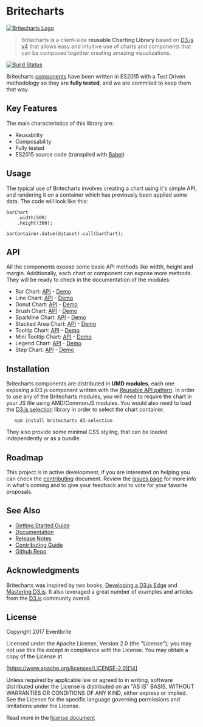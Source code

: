 # Britecharts

[![Britecharts Logo][36]][31]

> Britecharts is a client-side **reusable Charting Library** based on [D3.js v4][1] that allows easy and intuitive use of charts and components that can be composed together creating amazing visualizations.

[![Build Status](https://travis-ci.org/eventbrite/britecharts.svg?branch=master)](https://travis-ci.org/eventbrite/britecharts)

Britecharts [components][32] have been written in ES2015 with a Test Driven methodology so they are **fully tested**, and we are commited to keep them that way.

## Key Features

The main characteristics of this library are:

- Reusability
- Composability
- Fully tested
- ES2015 source code (transpiled with [Babel][17])

## Usage

The typical use of Britecharts involves creating a chart using it's simple API, and rendering it on a container which has previously been applied some data. The code will look like this:

    barChart
        .width(500)
        .height(300);

    barContainer.datum(dataset).call(barChart);

## API

All the components expose some basic API methods like width, height and margin. Additionally, each chart or component can expose more methods. They will be ready to check in the documentation of the modules:

 - Bar Chart: [API][22] - [Demo][4]
 - Line Chart: [API][25] - [Demo][5]
 - Donut Chart: [API][21] - [Demo][6]
 - Brush Chart: [API][23] - [Demo][18]
 - Sparkline Chart: [API][29] - [Demo][7]
 - Stacked Area Chart: [API][30] - [Demo][8]
 - Tooltip Chart: [API][27] - [Demo][5]
 - Mini Tooltip Chart: [API][26] - [Demo][4]
 - Legend Chart: [API][24] - [Demo][6]
 - Step Chart: [API][28] - [Demo][11]

## Installation

Britecharts components are distributed in **UMD modules**, each one exposing a D3.js component written with the [Reusable API pattern][3]. In order to use any of the Britecharts modules, you will need to require the chart in your JS file using AMD/CommonJS modules. You would also need to load the [D3.js selection][37] library in order to select the chart container.

```
   npm install britecharts d3-selection
```

They also provide some minimal CSS styling, that can be loaded independently or as a bundle.

## Roadmap
This project is in active development, if you are interested on helping you can check the [contributing][35] document. Review the [issues page][16] for more info in what's coming and to give your feedback and to vote for your favorite proposals.

## See Also
- [Getting Started Guide][34]
- [Documentation][31]
- [Release Notes][13]
- [Contributing Guide][35]
- [Github Repo][33]

## Acknowledgments

Britecharts was inspired by two books, [Developing a D3.js Edge][19] and [Mastering D3.js][20]. It also leveraged a great number of examples and articles from the [D3.js][1] community overall.

## License

Copyright 2017 Eventbrite

Licensed under the Apache License, Version 2.0 (the "License");
you may not use this file except in compliance with the License.
You may obtain a copy of the License at

[https://www.apache.org/licenses/LICENSE-2.0][14]

Unless required by applicable law or agreed to in writing, software
distributed under the License is distributed on an "AS IS" BASIS,
WITHOUT WARRANTIES OR CONDITIONS OF ANY KIND, either express or implied.
See the License for the specific language governing permissions and
limitations under the License.

Read more in the [license document][15]


[1]: https://d3js.org/
[2]: https://webpack.github.io/
[3]: https://bost.ocks.org/mike/chart/
[4]: tutorial-bar.html
[5]: tutorial-line.html
[6]: tutorial-donut.html
[7]: tutorial-sparkline.html
[8]: tutorial-stacked-area.html
[9]: tutorial-stacked-area.html
[10]: tutorial-donut.html
[11]: tutorial-step.html
[12]: https://nodejs.org/en/download/
[13]: https://github.com/eventbrite/britecharts/releases
[14]: https://www.apache.org/licenses/LICENSE-2.0
[15]: ../LICENSE.md
[16]: https://github.com/eventbrite/britecharts/issues
[17]: https://github.com/babel/babel
[18]: tutorial-brush.html
[19]: https://bleedingedgepress.com/our-books/developing-a-d3-js-edge/
[20]: https://www.packtpub.com/web-development/mastering-d3js
[21]: module-Donut.html
[22]: module-Bar.html
[23]: module-Brush.html
[24]: module-Legend.html
[25]: module-Line.html
[26]: module-Mini-tooltip.html
[27]: module-Tooltip.html
[28]: module-Step.html
[29]: module-Sparkline.html
[30]: module-Stacked-area.html
[31]: https://eventbrite.github.io/britecharts/
[32]: https://eventbrite.github.io/britecharts/tutorial-kitchen-sink.html
[33]: https://github.com/eventbrite/britecharts
[34]: https://eventbrite.github.io/britecharts/tutorial--_GETTINGSTARTED.html
[35]: https://github.com/eventbrite/britecharts/blob/master/CONTRIBUTING.md
[36]: https://eventbrite.github.io/britecharts/img/logo-stripes-small.png
[37]: https://github.com/d3/d3-selection
